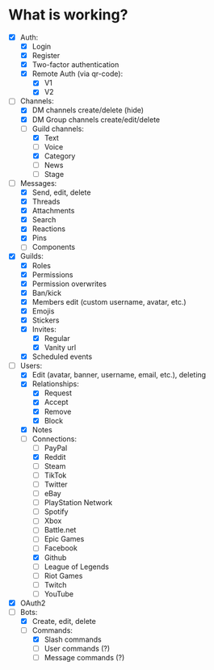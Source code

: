 # What is working?

  - [x] Auth:
    - [x] Login
    - [x] Register
    - [x] Two-factor authentication
    - [x] Remote Auth (via qr-code):
      - [x] V1
      - [x] V2
  - [ ] Channels:
    - [x] DM channels create/delete (hide)
    - [x] DM Group channels create/edit/delete
    - [ ] Guild channels:
      - [x] Text
      - [ ] Voice
      - [x] Category
      - [ ] News
      - [ ] Stage
  - [ ] Messages:
    - [x] Send, edit, delete
    - [x] Threads
    - [x] Attachments
    - [x] Search
    - [x] Reactions
    - [x] Pins
    - [ ] Components
  - [x] Guilds:
    - [x] Roles
    - [x] Permissions
    - [x] Permission overwrites
    - [x] Ban/kick
    - [x] Members edit (custom username, avatar, etc.)
    - [x] Emojis
    - [x] Stickers
    - [x] Invites:
      - [x] Regular
      - [x] Vanity url
    - [x] Scheduled events
  - [ ] Users:
    - [x] Edit (avatar, banner, username, email, etc.), deleting
    - [x] Relationships:
      - [x] Request
      - [x] Accept
      - [x] Remove
      - [x] Block
    - [x] Notes
    - [ ] Connections:
      - [ ] PayPal
      - [x] Reddit
      - [ ] Steam
      - [ ] TikTok
      - [ ] Twitter
      - [ ] eBay
      - [ ] PlayStation Network
      - [ ] Spotify
      - [ ] Xbox
      - [ ] Battle.net
      - [ ] Epic Games
      - [ ] Facebook
      - [x] Github
      - [ ] League of Legends
      - [ ] Riot Games
      - [ ] Twitch
      - [ ] YouTube
  - [x] OAuth2
  - [ ] Bots:
    - [x] Create, edit, delete
    - [ ] Commands:
      - [x] Slash commands
      - [ ] User commands (?)
      - [ ] Message commands (?)